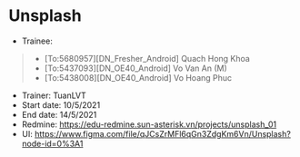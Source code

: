 # Unsplash
* Trainee:
> * [To:5680957][DN_Fresher_Android] Quach Hong Khoa
> * [To:5437093][DN_OE40_Android] Vo Van An (M)
> * [To:5438008][DN_OE40_Android] Vo Hoang Phuc
* Trainer: TuanLVT
* Start date: 10/5/2021
* End date: 14/5/2021
* Redmine: https://edu-redmine.sun-asterisk.vn/projects/unsplash_01
* UI: https://www.figma.com/file/qJCsZrMFl6qGn3ZdgKm6Vn/Unsplash?node-id=0%3A1
